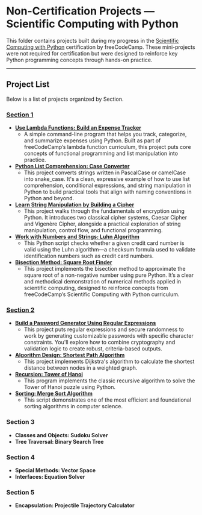 # Non-Certification Projects — Scientific Computing with Python

This folder contains projects built during my progress in the [Scientific Computing with Python](https://www.freecodecamp.org/learn/scientific-computing-with-python/) certification by freeCodeCamp. These mini-projects were not required for certification but were designed to reinforce key Python programming concepts through hands-on practice.

---

## Project List

Below is a list of projects organized by Section.

### [**Section 1**](./Section%201)
- [**Use Lambda Functions: Build an Expense Tracker**](./Section%201/Expense%20Tracker)
  - A simple command-line program that helps you track, categorize, and summarize expenses using Python. Built as part of freeCodeCamp’s lambda function curriculum, this project puts core concepts of functional programming and list manipulation into practice.
- [**Python List Comprehension: Case Converter**](./Section%201/Case%20Converter)
  - This project converts strings written in PascalCase or camelCase into snake_case. It's a clean, expressive example of how to use list comprehension, conditional expressions, and string manipulation in Python to build practical tools that align with naming conventions in Python and beyond.
- [**Learn String Manipulation by Building a Cipher**](./Section%201/cipher)
  - This project walks through the fundamentals of encryption using Python. It introduces two classical cipher systems, Caesar Cipher and Vigenère Cipher, alongside a practical exploration of string manipulation, control flow, and functional programming.
- [**Work with Numbers and Strings: Luhn Algorithm**](./Section%201/Luhn%20Algo)
  - This Python script checks whether a given credit card number is valid using the Luhn algorithm—a checksum formula used to validate identification numbers such as credit card numbers.
- [**Bisection Method: Square Root Finder**](./Section%201/Find%20the%20Square%20Root%20of%20a%20Number)
  - This project implements the bisection method to approximate the square root of a non-negative number using pure Python. It’s a clear and methodical demonstration of numerical methods applied in scientific computing, designed to reinforce concepts from freeCodeCamp’s Scientific Computing with Python curriculum.

### [**Section 2**](./Section%202)
- [**Build a Password Generator Using Regular Expressions**](./Section%202/Password%20Generator)
  - This project puts regular expressions and secure randomness to work by generating customizable passwords with specific character constraints. You'll explore how to combine cryptography and validation logic to create robust, criteria-based outputs.
- [**Algorithm Design: Shortest Path Algorithm**](./Section%202/Shortest%20Path)
  - This project implements Dijkstra's algorithm to calculate the shortest distance between nodes in a weighted graph.
- [**Recursion: Tower of Hanoi**](./Section%202/Tower%20of%20Hanoi%20Puzzle)
  - This program implements the classic recursive algorithm to solve the Tower of Hanoi puzzle using Python.
- [**Sorting: Merge Sort Algorithm**](./Section%202/Merge%20Sort%20Algo)
  - This script demonstrates one of the most efficient and foundational sorting algorithms in computer science. 

### Section 3
- **Classes and Objects: Sudoku Solver**
- **Tree Traversal: Binary Search Tree**

### Section 4
- **Special Methods: Vector Space**
- **Interfaces: Equation Solver**

### Section 5
- **Encapsulation: Projectile Trajectory Calculator**
